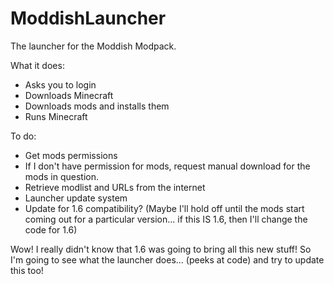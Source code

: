 ModdishLauncher
===============

The launcher for the Moddish Modpack. 

What it does: 
- Asks you to login
- Downloads Minecraft
- Downloads mods and installs them
- Runs Minecraft

To do: 
- Get mods permissions
- If I don't have permission for mods, request manual download for the mods in question.
- Retrieve modlist and URLs from the internet
- Launcher update system
- Update for 1.6 compatibility? (Maybe I'll hold off until the mods start coming out for a particular version... if this IS 1.6, then I'll change the code for 1.6)

Wow! I really didn't know that 1.6 was going to bring all this new stuff! So I'm going to see what the launcher does... (peeks at code) and try to update this too!
